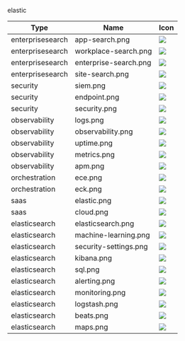 elastic

Type | Name | Icon
--|--|--
enterprisesearch|app-search.png|<img src="../resources/elastic/enterprisesearch/app-search.png" witdh="50px" />
enterprisesearch|workplace-search.png|<img src="../resources/elastic/enterprisesearch/workplace-search.png" witdh="50px" />
enterprisesearch|enterprise-search.png|<img src="../resources/elastic/enterprisesearch/enterprise-search.png" witdh="50px" />
enterprisesearch|site-search.png|<img src="../resources/elastic/enterprisesearch/site-search.png" witdh="50px" />
security|siem.png|<img src="../resources/elastic/security/siem.png" witdh="50px" />
security|endpoint.png|<img src="../resources/elastic/security/endpoint.png" witdh="50px" />
security|security.png|<img src="../resources/elastic/security/security.png" witdh="50px" />
observability|logs.png|<img src="../resources/elastic/observability/logs.png" witdh="50px" />
observability|observability.png|<img src="../resources/elastic/observability/observability.png" witdh="50px" />
observability|uptime.png|<img src="../resources/elastic/observability/uptime.png" witdh="50px" />
observability|metrics.png|<img src="../resources/elastic/observability/metrics.png" witdh="50px" />
observability|apm.png|<img src="../resources/elastic/observability/apm.png" witdh="50px" />
orchestration|ece.png|<img src="../resources/elastic/orchestration/ece.png" witdh="50px" />
orchestration|eck.png|<img src="../resources/elastic/orchestration/eck.png" witdh="50px" />
saas|elastic.png|<img src="../resources/elastic/saas/elastic.png" witdh="50px" />
saas|cloud.png|<img src="../resources/elastic/saas/cloud.png" witdh="50px" />
elasticsearch|elasticsearch.png|<img src="../resources/elastic/elasticsearch/elasticsearch.png" witdh="50px" />
elasticsearch|machine-learning.png|<img src="../resources/elastic/elasticsearch/machine-learning.png" witdh="50px" />
elasticsearch|security-settings.png|<img src="../resources/elastic/elasticsearch/security-settings.png" witdh="50px" />
elasticsearch|kibana.png|<img src="../resources/elastic/elasticsearch/kibana.png" witdh="50px" />
elasticsearch|sql.png|<img src="../resources/elastic/elasticsearch/sql.png" witdh="50px" />
elasticsearch|alerting.png|<img src="../resources/elastic/elasticsearch/alerting.png" witdh="50px" />
elasticsearch|monitoring.png|<img src="../resources/elastic/elasticsearch/monitoring.png" witdh="50px" />
elasticsearch|logstash.png|<img src="../resources/elastic/elasticsearch/logstash.png" witdh="50px" />
elasticsearch|beats.png|<img src="../resources/elastic/elasticsearch/beats.png" witdh="50px" />
elasticsearch|maps.png|<img src="../resources/elastic/elasticsearch/maps.png" witdh="50px" />
